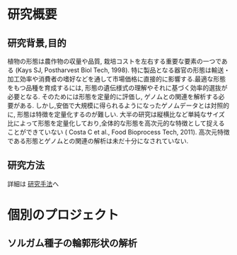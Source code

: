 # 研究概要

## 研究背景,目的
植物の形態は農作物の収量や品質, 栽培コストを左右する重要な要素の一つである (Kays SJ, Postharvest Biol Tech, 1998). 特に製品となる器官の形態は輸送・加工効率や消費者の嗜好などを通して市場価格に直接的に影響する.最適な形態をもつ品種を育成するには, 形態の遺伝様式の理解やそれに基づく効率的選抜が必要となる. そのためには形態を定量的に評価し, ゲノムとの関連を解析する必要がある. しかし,安価で大規模に得られるようになったゲノムデータとは対照的に, 形態は特徴を定量化するのが難しい. 大半の研究は縦横比など単純なサイズ比によって形態を定量化しており,全体的な形態を高次元的な特徴として捉えることができていない ( Costa C et al., Food Bioprocess Tech, 2011). 高次元特徴である形態とゲノムとの関連の解析は未だ十分になされていない.


## 研究方法
詳細は [研究手法](HP-sample/metod.md)へ

# 個別のプロジェクト
## ソルガム種子の輪郭形状の解析

